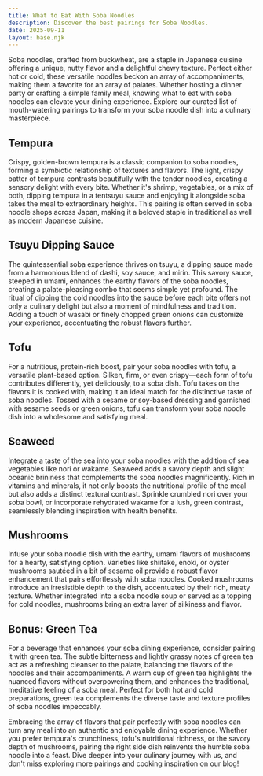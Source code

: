 ```yaml
---
title: What to Eat With Soba Noodles
description: Discover the best pairings for Soba Noodles.
date: 2025-09-11
layout: base.njk
---
```


Soba noodles, crafted from buckwheat, are a staple in Japanese cuisine offering a unique, nutty flavor and a delightful chewy texture. Perfect either hot or cold, these versatile noodles beckon an array of accompaniments, making them a favorite for an array of palates. Whether hosting a dinner party or crafting a simple family meal, knowing what to eat with soba noodles can elevate your dining experience. Explore our curated list of mouth-watering pairings to transform your soba noodle dish into a culinary masterpiece.

## **Tempura**

Crispy, golden-brown tempura is a classic companion to soba noodles, forming a symbiotic relationship of textures and flavors. The light, crispy batter of tempura contrasts beautifully with the tender noodles, creating a sensory delight with every bite. Whether it's shrimp, vegetables, or a mix of both, dipping tempura in a tentsuyu sauce and enjoying it alongside soba takes the meal to extraordinary heights. This pairing is often served in soba noodle shops across Japan, making it a beloved staple in traditional as well as modern Japanese cuisine.

## **Tsuyu Dipping Sauce**

The quintessential soba experience thrives on tsuyu, a dipping sauce made from a harmonious blend of dashi, soy sauce, and mirin. This savory sauce, steeped in umami, enhances the earthy flavors of the soba noodles, creating a palate-pleasing combo that seems simple yet profound. The ritual of dipping the cold noodles into the sauce before each bite offers not only a culinary delight but also a moment of mindfulness and tradition. Adding a touch of wasabi or finely chopped green onions can customize your experience, accentuating the robust flavors further.

## **Tofu**

For a nutritious, protein-rich boost, pair your soba noodles with tofu, a versatile plant-based option. Silken, firm, or even crispy—each form of tofu contributes differently, yet deliciously, to a soba dish. Tofu takes on the flavors it is cooked with, making it an ideal match for the distinctive taste of soba noodles. Tossed with a sesame or soy-based dressing and garnished with sesame seeds or green onions, tofu can transform your soba noodle dish into a wholesome and satisfying meal.

## **Seaweed**

Integrate a taste of the sea into your soba noodles with the addition of sea vegetables like nori or wakame. Seaweed adds a savory depth and slight oceanic brininess that complements the soba noodles magnificently. Rich in vitamins and minerals, it not only boosts the nutritional profile of the meal but also adds a distinct textural contrast. Sprinkle crumbled nori over your soba bowl, or incorporate rehydrated wakame for a lush, green contrast, seamlessly blending inspiration with health benefits.

## **Mushrooms**

Infuse your soba noodle dish with the earthy, umami flavors of mushrooms for a hearty, satisfying option. Varieties like shiitake, enoki, or oyster mushrooms sautéed in a bit of sesame oil provide a robust flavor enhancement that pairs effortlessly with soba noodles. Cooked mushrooms introduce an irresistible depth to the dish, accentuated by their rich, meaty texture. Whether integrated into a soba noodle soup or served as a topping for cold noodles, mushrooms bring an extra layer of silkiness and flavor.

## **Bonus: Green Tea**

For a beverage that enhances your soba dining experience, consider pairing it with green tea. The subtle bitterness and lightly grassy notes of green tea act as a refreshing cleanser to the palate, balancing the flavors of the noodles and their accompaniments. A warm cup of green tea highlights the nuanced flavors without overpowering them, and enhances the traditional, meditative feeling of a soba meal. Perfect for both hot and cold preparations, green tea complements the diverse taste and texture profiles of soba noodles impeccably.

Embracing the array of flavors that pair perfectly with soba noodles can turn any meal into an authentic and enjoyable dining experience. Whether you prefer tempura's crunchiness, tofu's nutritional richness, or the savory depth of mushrooms, pairing the right side dish reinvents the humble soba noodle into a feast. Dive deeper into your culinary journey with us, and don't miss exploring more pairings and cooking inspiration on our blog!